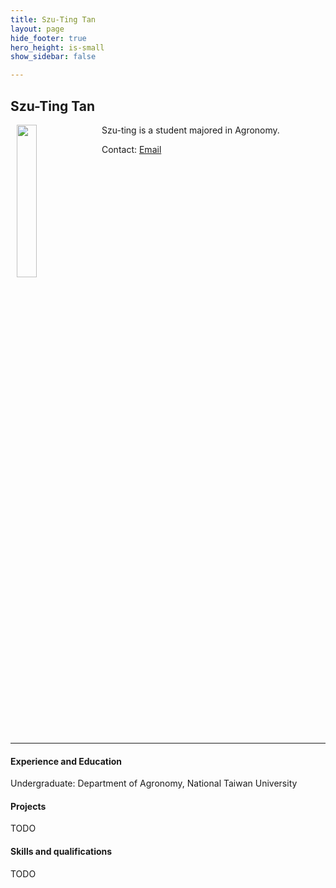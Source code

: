 ```yaml
---
title: Szu-Ting Tan
layout: page
hide_footer: true
hero_height: is-small
show_sidebar: false

---
```


## Szu-Ting Tan

<img src="{{site.url}}/img/szu_ting_tan.jpg" align="left" hspace="10" width="25%">

Szu-ting is a student majored in Agronomy.

Contact:
<i class="fas fa-at"></i> [Email](mailto:b08601054@ntu.edu.tw)  

<!--
<i class="fab fa-github"></i> [Github]()  
<i class="fab fa-linkedin"></i> [LinkedIn]()
<i class="fab fa-google"></i> [Google Scholar]()  
-->

<br clear="all">
<hr class="solid">

#### Experience and Education

Undergraduate: Department of Agronomy, National Taiwan University

#### Projects

TODO

#### Skills and qualifications

TODO
